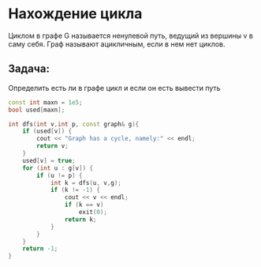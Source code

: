 # Нахождение цикла

Циклом в графе G называется ненулевой путь, ведущий из вершины v в саму себя. 
Граф называют ацикличным, если в нем нет циклов.

## Задача:
Определить есть ли в графе цикл и если он есть вывести путь

```cpp
const int maxn = 1e5;
bool used[maxn];

int dfs(int v,int p, const graph& g){
    if (used[v]) {
        cout << "Graph has a cycle, namely:" << endl;
        return v;
    }
    used[v] = true;
    for (int u : g[v]) {
        if (u != p) {
            int k = dfs(u, v,g);
            if (k != -1) {
                cout << v << endl;
                if (k == v)
                    exit(0);
                return k;
            }
        }
    }
    return -1;
}
```
